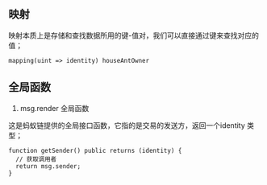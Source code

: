 ## 映射

映射本质上是存储和查找数据所用的键-值对，我们可以直接通过键来查找对应的值；

```
mapping(uint => identity) houseAntOwner
```

## 全局函数

1. msg.render 全局函数

这是蚂蚁链提供的全局接口函数，它指的是交易的发送方，返回一个identity 类型；

```
function getSender() public returns (identity) {
  // 获取调用者
  return msg.sender;
}
```

